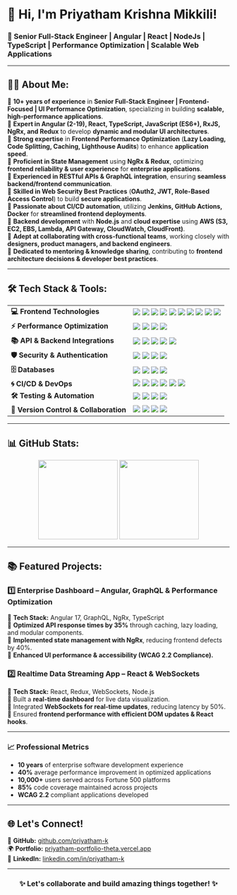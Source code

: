 <h1 align="left">👋 Hi, I'm Priyatham Krishna Mikkili!</h1>  
<h3 align="left">🚀 Senior Full-Stack Engineer | Angular | React | NodeJs | TypeScript | Performance Optimization | Scalable Web Applications</h3>  

---

## 👨‍💻 About Me:  
🔹 **10+ years of experience** in **Senior Full-Stack Engineer | Frontend-Focused | UI Performance Optimization**, specializing in building **scalable, high-performance applications**.  
🔹 **Expert in Angular (2-19), React, TypeScript, JavaScript (ES6+), RxJS, NgRx, and Redux** to develop **dynamic and modular UI architectures**.  
🔹 **Strong expertise** in **Frontend Performance Optimization** (**Lazy Loading, Code Splitting, Caching, Lighthouse Audits**) to enhance **application speed**.  
🔹 **Proficient in State Management** using **NgRx & Redux**, optimizing **frontend reliability & user experience** for **enterprise applications**.  
🔹 **Experienced in RESTful APIs & GraphQL integration**, ensuring **seamless backend/frontend communication**.  
🔹 **Skilled in Web Security Best Practices** (**OAuth2, JWT, Role-Based Access Control**) to build **secure applications**.  
🔹 **Passionate about CI/CD automation**, utilizing **Jenkins, GitHub Actions, Docker** for **streamlined frontend deployments**.  
🔹 **Backend development** with **Node.js** and **cloud expertise** using **AWS (S3, EC2, EBS, Lambda, API Gateway, CloudWatch, CloudFront)**.  
🔹 **Adept at collaborating with cross-functional teams**, working closely with **designers, product managers, and backend engineers**.  
🔹 **Dedicated to mentoring & knowledge sharing**, contributing to **frontend architecture decisions & developer best practices**.
 

---

## 🛠️ Tech Stack & Tools:  

<table align="center">
  <tr>
    <td><b>💻 Frontend Technologies</b></td>
    <td align="left">
      <img src="https://img.shields.io/badge/Angular-DD0031?style=for-the-badge&logo=angular&logoColor=white"/>  
      <img src="https://img.shields.io/badge/React-61DAFB?style=for-the-badge&logo=react&logoColor=black"/>  
      <img src="https://img.shields.io/badge/TypeScript-007ACC?style=for-the-badge&logo=typescript&logoColor=white"/>  
      <img src="https://img.shields.io/badge/RxJS-B7178C?style=for-the-badge&logo=reactivex&logoColor=white"/>  
      <img src="https://img.shields.io/badge/NgRx-DC143C?style=for-the-badge&logo=redux&logoColor=white"/>  
      <img src="https://img.shields.io/badge/Redux-764ABC?style=for-the-badge&logo=redux&logoColor=white"/>  
      <img src="https://img.shields.io/badge/Material_UI-007FFF?style=for-the-badge&logo=mui&logoColor=white"/>  
      <img src="https://img.shields.io/badge/Tailwind_CSS-06B6D4?style=for-the-badge&logo=tailwindcss&logoColor=white"/>  
      <img src="https://img.shields.io/badge/Bootstrap-7952B3?style=for-the-badge&logo=bootstrap&logoColor=white"/>  
      <img src="https://img.shields.io/badge/SCSS-CC6699?style=for-the-badge&logo=sass&logoColor=white"/>  
    </td>
  </tr>
  <tr>
    <td><b>⚡ Performance Optimization</b></td>
    <td align="left">
      <img src="https://img.shields.io/badge/Lazy_Loading-000000?style=for-the-badge"/>  
      <img src="https://img.shields.io/badge/Code_Splitting-FF4500?style=for-the-badge"/>  
      <img src="https://img.shields.io/badge/Caching_Strategies-4682B4?style=for-the-badge"/>  
      <img src="https://img.shields.io/badge/Lighthouse_Performance_Audits-32CD32?style=for-the-badge"/>  
    </td>
  </tr>
  <tr>
    <td><b>📚 API & Backend Integrations</b></td>
    <td align="left">
      <img src="https://img.shields.io/badge/GraphQL-E10098?style=for-the-badge&logo=graphql&logoColor=white"/>  
      <img src="https://img.shields.io/badge/RESTful_APIs-000000?style=for-the-badge&logo=postman&logoColor=white"/>  
      <img src="https://img.shields.io/badge/Node.js-43853D?style=for-the-badge&logo=node.js&logoColor=white"/>  
      <img src="https://img.shields.io/badge/Express.js-404D59?style=for-the-badge"/>  
      <img src="https://img.shields.io/badge/WebSockets-008080?style=for-the-badge"/>  
    </td>
  </tr>
  <tr>
    <td><b>🛡️ Security & Authentication</b></td>
    <td align="left">
      <img src="https://img.shields.io/badge/OAuth2-4682B4?style=for-the-badge"/>  
      <img src="https://img.shields.io/badge/JWT-FF4500?style=for-the-badge"/>  
      <img src="https://img.shields.io/badge/Web_Security_Best_Practices-32CD32?style=for-the-badge"/>  
      <img src="https://img.shields.io/badge/OWASP_Top_10-FFD700?style=for-the-badge"/>  
    </td>
  </tr>
  <tr>
    <td><b>🗄️ Databases</b></td>
    <td align="left">
      <img src="https://img.shields.io/badge/MongoDB-4EA94B?style=for-the-badge&logo=mongodb&logoColor=white"/>  
      <img src="https://img.shields.io/badge/MySQL-4479A1?style=for-the-badge&logo=mysql&logoColor=white"/>  
      <img src="https://img.shields.io/badge/PostgreSQL-316192?style=for-the-badge&logo=postgresql&logoColor=white"/>  
      <img src="https://img.shields.io/badge/ClickHouse-FFD700?style=for-the-badge"/>  
    </td>
  </tr>
  <tr>
    <td><b>🌀 CI/CD & DevOps</b></td>
    <td align="left">
      <img src="https://img.shields.io/badge/GitHub_Actions-2088FF?style=for-the-badge&logo=github-actions&logoColor=white"/>  
      <img src="https://img.shields.io/badge/Jenkins-D24939?style=for-the-badge&logo=jenkins&logoColor=white"/>  
      <img src="https://img.shields.io/badge/Docker-2496ED?style=for-the-badge&logo=docker&logoColor=white"/>  
      <img src="https://img.shields.io/badge/Kubernetes-326CE5?style=for-the-badge&logo=kubernetes&logoColor=white"/>  
      <img src="https://img.shields.io/badge/AWS-232F3E?style=for-the-badge&logo=amazon-aws&logoColor=white"/>  
      <img src="https://img.shields.io/badge/Azure-0089D6?style=for-the-badge&logo=microsoft-azure&logoColor=white"/>  
    </td>
  </tr>
  <tr>
    <td><b>🛠 Testing & Automation</b></td>
    <td align="left">
      <img src="https://img.shields.io/badge/Jest-C21325?style=for-the-badge&logo=jest&logoColor=white"/>  
      <img src="https://img.shields.io/badge/Cypress-17202C?style=for-the-badge&logo=cypress&logoColor=white"/>  
      <img src="https://img.shields.io/badge/Karma-4479A1?style=for-the-badge&logo=karma&logoColor=white"/>  
      <img src="https://img.shields.io/badge/Jasmine-8A4182?style=for-the-badge"/>  
    </td>
  </tr>
  <tr>
    <td><b>🔧 Version Control & Collaboration</b></td>
    <td align="left">
      <img src="https://img.shields.io/badge/Git-F05032?style=for-the-badge&logo=git&logoColor=white"/>  
      <img src="https://img.shields.io/badge/GitHub-181717?style=for-the-badge&logo=github&logoColor=white"/>  
      <img src="https://img.shields.io/badge/Bitbucket-0052CC?style=for-the-badge&logo=bitbucket&logoColor=white"/>  
      <img src="https://img.shields.io/badge/Jira-0052CC?style=for-the-badge&logo=jira&logoColor=white"/>  
    </td>
  </tr>
</table>


---

## 📊 GitHub Stats:  
<div align="center">  
  <b><img height="180em" src="https://github-readme-stats.vercel.app/api?username=priyatham-k&show_icons=true&theme=radical&count_private=true"/></b>  
  <b><img height="180em" src="https://github-readme-stats.vercel.app/api/top-langs/?username=priyatham-k&layout=compact&theme=radical"/></b>  
</div>  

---

## 📚 Featured Projects:  

### **1️⃣ Enterprise Dashboard – Angular, GraphQL & Performance Optimization**  
🔹 **Tech Stack:** Angular 17, GraphQL, NgRx, TypeScript  
🔹 **Optimized API response times by 35%** through caching, lazy loading, and modular components.  
🔹 **Implemented state management with NgRx**, reducing frontend defects by 40%.  
🔹 **Enhanced UI performance & accessibility (WCAG 2.2 Compliance).**  

### **2️⃣ Realtime Data Streaming App – React & WebSockets**  
🔹 **Tech Stack:** React, Redux, WebSockets, Node.js  
🔹 Built a **real-time dashboard** for live data visualization.  
🔹 Integrated **WebSockets for real-time updates**, reducing latency by 50%.  
🔹 Ensured **frontend performance with efficient DOM updates & React hooks**.  

---
### 📈 Professional Metrics

- **10 years** of enterprise software development experience  
- **40%** average performance improvement in optimized applications  
- **10,000+** users served across Fortune 500 platforms  
- **85%** code coverage maintained across projects  
- **WCAG 2.2** compliant applications developed

---
## 🌐 Let's Connect!  

🔗 **GitHub:** [github.com/priyatham-k](https://github.com/priyatham-k)  
🌍 **Portfolio:** [priyatham-portfolio-theta.vercel.app](https://priyatham-portfolio-theta.vercel.app/)  
💼 **LinkedIn:** [linkedin.com/in/priyatham-k](https://www.linkedin.com/in/priyatham-k/)  

---

<h3 align="center">✨ Let's collaborate and build amazing things together! ✨</h3>  
